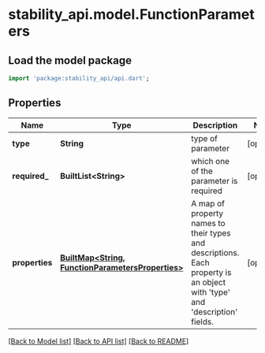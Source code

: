 # stability_api.model.FunctionParameters

## Load the model package
```dart
import 'package:stability_api/api.dart';
```

## Properties
Name | Type | Description | Notes
------------ | ------------- | ------------- | -------------
**type** | **String** | type of parameter | [optional] 
**required_** | **BuiltList&lt;String&gt;** | which one of the parameter is required | [optional] 
**properties** | [**BuiltMap&lt;String, FunctionParametersProperties&gt;**](FunctionParametersProperties.md) | A map of property names to their types and descriptions. Each property is an object with 'type' and 'description' fields. | [optional] 

[[Back to Model list]](../README.md#documentation-for-models) [[Back to API list]](../README.md#documentation-for-api-endpoints) [[Back to README]](../README.md)


